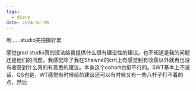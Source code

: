```yaml
---
tags:
  - diary
date: 2024-02-20
---
```

啊……studio完拍摄好累

感觉grad studio真的没法给我提供什么很有建设性的建议。也不知道是我的问题还是他们的问题。我感觉除了我在Shawné的crit上有感觉到有收获以外就再也没有收获到什么真的有意思的建议。本身这个cohort也挺不行的。SWT基本上不说话，QS也是，WT感觉有时候给的建议还可以有时候又有一些八杆子打不着的点，然后